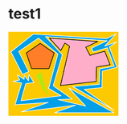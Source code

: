 test1
=====
<a href="https://github.com/sandboxx/test1/raw/master/doc/img1.gif" target="popup"><img src="https://github.com/sandboxx/test1/raw/master/doc/img1-thumbnail.gif"></a>

